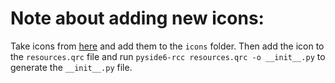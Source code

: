 # Note about adding new icons:

Take icons from [here](https://material.io/resources/icons/?style=baseline) and add them to the `icons` folder. Then add the icon to the `resources.qrc` file and run `pyside6-rcc resources.qrc -o __init__.py` to generate the `__init__.py` file.
